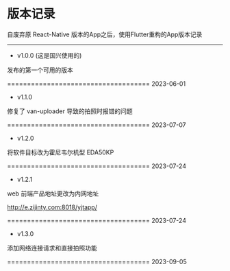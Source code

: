 # 版本记录
自废弃原 React-Native 版本的App之后，使用Flutter重构的App版本记录

------------------

- v1.0.0		(这是国兴使用的)

发布的第一个可用的版本

====================================		2023-06-01

- v1.1.0	

修复了 van-uploader 导致的拍照时报错的问题

====================================		2023-07-07

- v1.2.0	

将软件目标改为霍尼韦尔机型 EDA50KP

====================================		2023-07-24

- v1.2.1	

web 前端产品地址更改为内网地址

http://e.zijinty.com:8018/yjtapp/

====================================		2023-07-24

- v1.3.0	

添加网络连接请求和直接拍照功能

====================================		2023-09-05
